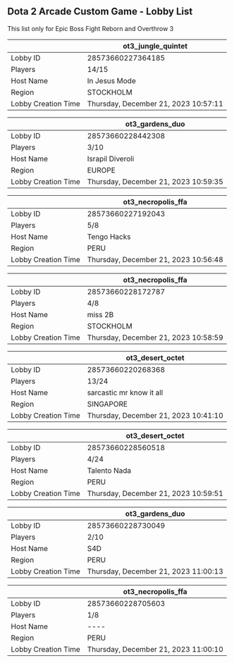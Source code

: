 ## Dota 2 Arcade Custom Game - Lobby List

This list only for Epic Boss Fight Reborn and Overthrow 3

|  | ot3_jungle_quintet |
| ------ | ------ |
| Lobby ID | 28573660227364185 |
| Players | 14/15 |
| Host Name | In Jesus Mode |
| Region | STOCKHOLM |
| Lobby Creation Time | Thursday, December 21, 2023 10:57:11 |


|  | ot3_gardens_duo |
| ------ | ------ |
| Lobby ID | 28573660228442308 |
| Players | 3/10 |
| Host Name | Israpil Diveroli |
| Region | EUROPE |
| Lobby Creation Time | Thursday, December 21, 2023 10:59:35 |


|  | ot3_necropolis_ffa |
| ------ | ------ |
| Lobby ID | 28573660227192043 |
| Players | 5/8 |
| Host Name | Tengo Hacks |
| Region | PERU |
| Lobby Creation Time | Thursday, December 21, 2023 10:56:48 |


|  | ot3_necropolis_ffa |
| ------ | ------ |
| Lobby ID | 28573660228172787 |
| Players | 4/8 |
| Host Name | miss 2B |
| Region | STOCKHOLM |
| Lobby Creation Time | Thursday, December 21, 2023 10:58:59 |


|  | ot3_desert_octet |
| ------ | ------ |
| Lobby ID | 28573660220268368 |
| Players | 13/24 |
| Host Name | sarcastic mr know it all |
| Region | SINGAPORE |
| Lobby Creation Time | Thursday, December 21, 2023 10:41:10 |


|  | ot3_desert_octet |
| ------ | ------ |
| Lobby ID | 28573660228560518 |
| Players | 4/24 |
| Host Name | Talento Nada |
| Region | PERU |
| Lobby Creation Time | Thursday, December 21, 2023 10:59:51 |


|  | ot3_gardens_duo |
| ------ | ------ |
| Lobby ID | 28573660228730049 |
| Players | 2/10 |
| Host Name | S4D |
| Region | PERU |
| Lobby Creation Time | Thursday, December 21, 2023 11:00:13 |


|  | ot3_necropolis_ffa |
| ------ | ------ |
| Lobby ID | 28573660228705603 |
| Players | 1/8 |
| Host Name | ---- |
| Region | PERU |
| Lobby Creation Time | Thursday, December 21, 2023 11:00:10 |


